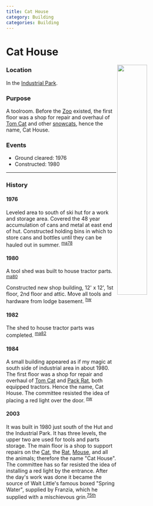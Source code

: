 ```yaml
---
title: Cat House
category: Building
categories: Building
---
```

# Cat House
<img src="/img/2020-Cat-House.jpeg" style="width: 40%;" align="right">

### Location

In the [Industrial Park](Industrial-Park).

### Purpose

A toolroom. Before the [Zoo](/Building/Zoo) existed, the first floor was a shop for repair and overhaul of [Tom Cat](/Machine/Tomcat) and other [snowcats](https://en.wikipedia.org/wiki/Snowcat), hence the name, Cat House.

### Events
- Ground cleared: 1976
- Constructed: 1980

---
### History

#### 1976

Leveled area to south of ski hut for a work and storage area. Covered the 48 year accumulation of cans and metal at east end of hut. Constructed holding bins in which to store cans and bottles until they can be hauled out in summer. <sup>[ma78][]</sup>

#### 1980

A tool shed was built to house tractor parts. <sup>[ma80][]</sup>

Constructed new shop building, 12' x 12', 1st floor, 2nd floor and attic. Move all tools and hardware from lodge basement. <sup>[hw][]</sup>

#### 1982

The shed to house tractor parts was completed. <sup>[ma82][]</sup>

#### 1984

A small building appeared as if my magic at south side of industrial area in about 1980. The first floor was a shop for repair and overhaul of [Tom Cat](/Machine/Tomcat) and [Pack Rat](/Machine/Pack-Rat), both equipped tractors. Hence the name, Cat House. The committee resisted the idea of placing a red light over the door. <sup>[nw][]</sup>

#### 2003

It was built in 1980 just south of the Hut and the Industrial Park. It has three levels, the upper two are used for tools and parts storage. The main floor is a shop to support repairs on the [Cat](/Machine/Tomcat), the [Rat](/Machine/Pack-Rat), [Mouse](/Machine/Mouse), and all the animals; therefore the name "Cat House". The committee has so far resisted the idea of installing a red light by the entrance. After the day's work was done it became the source of Walt Little's famous boxed "Spring Water", supplied by Franzia, which he supplied with a mischievous grin.<sup>[75th][]</sup>


[75th]: /Event/Anniversary#75th
[ma78]: /Mountaineer-Annual#1978
[ma80]: /Mountaineer-Annual#1980
[ma82]: /Mountaineer-Annual#1982
[nw]: /Names-Walt "Meany Names by Walter Little, 1984"
[hw]: /History/Walt "Meany History, by Walt Little"
